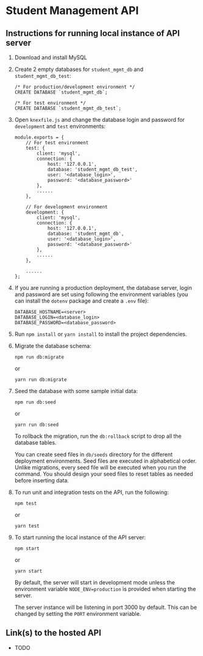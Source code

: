 # Student Management API

## Instructions for running local instance of API server

1.  Download and install MySQL
2.  Create 2 empty databases for `student_mgmt_db` and `student_mgmt_db_test`:

    ```
    /* For production/development environment */
    CREATE DATABASE `student_mgmt_db`;

    /* For test environment */
    CREATE DATABASE `student_mgmt_db_test`;
    ```

3.  Open `knexfile.js` and change the database login and password for `development` and `test` environments:

    ```
    module.exports = {
        // For test environment
        test: {
            client: 'mysql',
            connection: {
                host: '127.0.0.1',
                database: 'student_mgmt_db_test',
                user: '<database_login>',
                password: '<database_password>'
            },
            ......
        },

        // For development environment
        development: {
            client: 'mysql',
            connection: {
                host: '127.0.0.1',
                database: 'student_mgmt_db',
                user: '<database_login>',
                password: '<database_password>'
            },
            ......
        },

        ......
    };
    ```

4.  If you are running a production deployment, the database server, login and password are set using following the environment variables (you can install the `dotenv` package and create a `.env` file):
    ```
    DATABASE_HOSTNAME=<server>
    DATABASE_LOGIN=<database_login>
    DATABASE_PASSWORD=<database_password>
    ```
5.  Run `npm install` or `yarn install` to install the project dependencies.
6.  Migrate the database schema:
    ```
    npm run db:migrate
    ```
    or
    ```
    yarn run db:migrate
    ```
7.  Seed the database with some sample initial data:

    ```
    npm run db:seed
    ```

    or

    ```
    yarn run db:seed
    ```

    To rollback the migration, run the `db:rollback` script to drop all the database tables.

    You can create seed files in `db/seeds` directory for the different deployment environments. Seed files are executed in alphabetical order. Unlike migrations, every seed file will be executed when you run the command. You should design your seed files to reset tables as needed before inserting data.

8.  To run unit and integration tests on the API, run the following:
    ```
    npm test
    ```
    or
    ```
    yarn test
    ```
9.  To start running the local instance of the API server:

    ```
    npm start
    ```

    or

    ```
    yarn start
    ```

    By default, the server will start in development mode unless the environment variable `NODE_ENV=production` is provided when starting the server.

    The server instance will be listening in port 3000 by default. This can be changed by setting the `PORT` environment variable.

## Link(s) to the hosted API

* TODO
